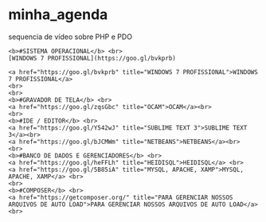 # minha_agenda
sequencia de vídeo sobre PHP e PDO
	
	<b>#SISTEMA OPERACIONAL</b> <br>
	[WINDOWS 7 PROFISSIONAL](https://goo.gl/bvkprb)

	<a href="https://goo.gl/bvkprb" title="WINDOWS 7 PROFISSIONAL">WINDOWS 7 PROFISSIONAL</a>
	<br>
	<br>
	<b>#GRAVADOR DE TELA</b> <br>
	<a href="https://goo.gl/zqsGbc" title="OCAM">OCAM</a><br>
	<br>
	<b>#IDE / EDITOR</b> <br>
	<a href="https://goo.gl/Y542wJ" title="SUBLIME TEXT 3">SUBLIME TEXT 3</a><br>
	<a href="https://goo.gl/bJCMWm" title="NETBEANS">NETBEANS</a><br>
	<br>
	<b>#BANCO DE DADOS E GERENCIADORES</b> <br>
	<a href="https://goo.gl/heFFLh" title="HEIDISQL">HEIDISQL</a> <br>
	<a href="https://goo.gl/5B85iA" title="MYSQL, APACHE, XAMP">MYSQL, APACHE, XAMP</a> <br>
	<br>
	<b>#COMPOSER</b> <br>
	<a href="https://getcomposer.org/" title="PARA GERENCIAR NOSSOS ARQUIVOS DE AUTO LOAD">PARA GERENCIAR NOSSOS ARQUIVOS DE AUTO LOAD</a>
	<br>
